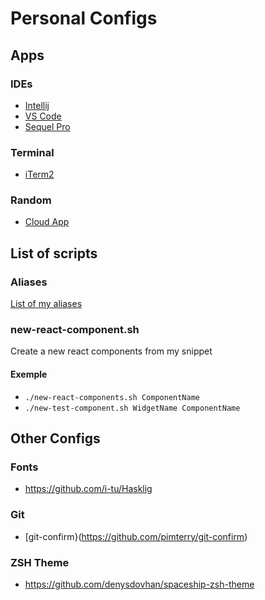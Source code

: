 # Personal Configs

## Apps
### IDEs
* [Intellij](https://www.jetbrains.com/idea/)
* [VS Code](https://code.visualstudio.com/)
* [Sequel Pro](https://www.sequelpro.com/)

### Terminal
* [iTerm2](https://www.iterm2.com/)

### Random
* [Cloud App](https://www.getcloudapp.com/)

## List of scripts

### Aliases
[List of my aliases](https://github.com/francisprovost/personal-configs/blob/master/scripts/bash/aliases.md)

### new-react-component.sh
Create a new react components from my snippet

#### Exemple
* `./new-react-components.sh ComponentName`
* `./new-test-component.sh WidgetName ComponentName`

## Other Configs
### Fonts
* https://github.com/i-tu/Hasklig

### Git
* [git-confirm}(https://github.com/pimterry/git-confirm)

### ZSH Theme
* https://github.com/denysdovhan/spaceship-zsh-theme
